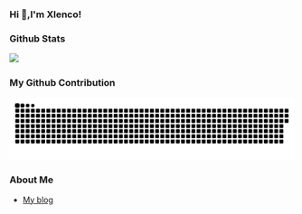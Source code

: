 ### Hi  👋,I'm Xlenco!

### Github Stats
![](https://github-readme-stats.vercel.app/api?username=xlenco)


### My Github Contribution
![](https://raw.githubusercontent.com/xlenco/xlenco/main/assets/github-contribution-grid-snake.svg)


### About Me
- [My blog](https://nicexl.eu.org)
